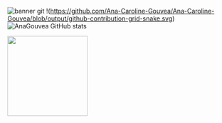 ![banner git](https://github.com/Ana-Caroline-Gouvea/Ana-Caroline-Gouvea/assets/126121435/87f132c5-2edf-434e-b1c8-8e0b9351038f)
!(https://github.com/Ana-Caroline-Gouvea/Ana-Caroline-Gouvea/blob/output/github-contribution-grid-snake.svg)
![AnaGouvea GitHub stats](https://github-readme-stats.vercel.app/api?username=AnaGouvea&theme=midnight-purple&show_icons=true)
<div>
<a href="https://github.com/Ana-Caroline-Gouvea">
<img height="180em" src="https://github-readme-stats.vercel.app/api/top-langs/?username=Ana-Caroline-Gouvea&layout=compact&langs_count=7&theme=midnight-purple"/>
</div>
